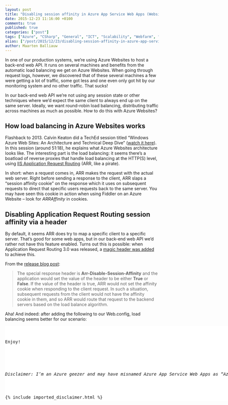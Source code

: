 ```yaml
---
layout: post
title: "Disabling session affinity in Azure App Service Web Apps (Websites)"
date: 2015-12-23 11:16:00 +0100
comments: true
published: true
categories: ["post"]
tags: ["Azure", "CSharp", "General", "ICT", "Scalability", "Webfarm", "Windows Azure"]
alias: ["/post/2015/12/23/disabling-session-affinity-in-azure-app-service-web-apps-websites.aspx"]
author: Maarten Balliauw
---
```

<p>In one of our production systems, we’re using Azure Websites to host a back-end web API. It runs on several machines and benefits from the automatic load balancing we get on Azure Websites. When going through request logs, however, we discovered that of these several machines a few were getting a lot of traffic, some got less and one even only got hit by our monitoring system and no other traffic. That sucks!</p> <p>In our back-end web API we’re not using any session state or other techniques where we’d expect the same client to always end up on the same server. Ideally, we want round-robin load balancing, distributing traffic across machines as much as possible. How to do this with Azure Websites?</p> <h2>How load balancing in Azure Websites works</h2> <p>Flashback to 2013. Calvin Keaton did a TechEd session titled “Windows Azure Web Sites: An Architecture and Technical Deep Dive” (<a href="https://channel9.msdn.com/Events/TechEd/NorthAmerica/2013/WAD-B329#fbid=">watch it here</a>). In this session (around 51:18), he explains what Azure Websites architecture looks like. The interesting part is the load balancing: it seems there’s a boatload of reverse proxies that handle load balancing at the HTTP(S) level, using <a href="http://www.iis.net/downloads/microsoft/application-request-routing">IIS Application Request Routing</a> (ARR, like a pirate).</p> <p>In short: when a request comes in, ARR makes the request with the actual web server. Right before sending a response to the client, ARR slaps a “session affinity cookie” on the response which it uses on subsequent requests to direct that specific users requests back to the same server. You may have seen this cookie in action when using Fiddler on an Azure Website – look for <em>ARRAffinity</em> in cookies.</p> <h2>Disabling Application Request Routing session affinity via a header</h2> <p>By default, it seems ARR does try to map a specific client to a specific server. That’s good for some web apps, but in our back-end web API we’d rather not have this feature enabled. Turns out this is possible: when Application Request Routing 3.0 was released, a <a href="http://blogs.technet.com/b/erezs_iis_blog/archive/2013/09/16/new-features-in-arr-application-request-routing-3-0.aspx#_Toc366673311">magic header was added</a> to achieve this.</p> <p>From the <a href="http://blogs.technet.com/b/erezs_iis_blog/archive/2013/09/16/new-features-in-arr-application-request-routing-3-0.aspx#_Toc366673311">release blog post</a>:</p> 
<blockquote> <p>The special response header is <strong>Arr-Disable-Session-Affinity</strong> and the application would set the value of the header to be either <strong>True</strong> or <strong>False</strong>. If the value of the header is true, ARR would not set the affinity cookie when responding to the client request. In such a situation, subsequent requests from the client would not have the affinity cookie in them, and so ARR would route that request to the backend servers based on the load balance algorithm. </p>
</blockquote>
 <p>Aha! And indeed: after adding the following to our Web.config, load balancing seems better for our scenario:</p> <div class="wlWriterEditableSmartContent" id="scid:9D7513F9-C04C-4721-824A-2B34F0212519:952b2504-c970-4348-b5ba-4359e7d0d2a3" style="margin: 0px; padding: 0px; float: none; display: inline;"><pre style="width: 829px; height: 246px; overflow: auto; background-color: white;"><div><!--

Code highlighting produced by Actipro CodeHighlighter (freeware)
http://www.CodeHighlighter.com/

--><span style="color: rgb(0, 0, 255);">&lt;?</span><span style="color: rgb(255, 0, 255);">xml version="1.0" encoding="utf-8"</span><span style="color: rgb(0, 0, 255);">?&gt;</span><span style="color: rgb(0, 0, 0);">
</span><span style="color: rgb(0, 0, 255);">&lt;</span><span style="color: rgb(128, 0, 0);">configuration</span><span style="color: rgb(0, 0, 255);">&gt;</span><span style="color: rgb(0, 0, 0);">
  </span><span style="color: rgb(0, 0, 255);">&lt;</span><span style="color: rgb(128, 0, 0);">system.webServer</span><span style="color: rgb(0, 0, 255);">&gt;</span><span style="color: rgb(0, 0, 0);">
    </span><span style="color: rgb(0, 0, 255);">&lt;</span><span style="color: rgb(128, 0, 0);">httpProtocol</span><span style="color: rgb(0, 0, 255);">&gt;</span><span style="color: rgb(0, 0, 0);">
      </span><span style="color: rgb(0, 0, 255);">&lt;</span><span style="color: rgb(128, 0, 0);">customHeaders</span><span style="color: rgb(0, 0, 255);">&gt;</span><span style="color: rgb(0, 0, 0);">
        </span><span style="color: rgb(0, 0, 255);">&lt;</span><span style="color: rgb(128, 0, 0);">add </span><span style="color: rgb(255, 0, 0);">name</span><span style="color: rgb(0, 0, 255);">="Arr-Disable-Session-Affinity"</span><span style="color: rgb(255, 0, 0);"> value</span><span style="color: rgb(0, 0, 255);">="true"</span><span style="color: rgb(255, 0, 0);"> </span><span style="color: rgb(0, 0, 255);">/&gt;</span><span style="color: rgb(0, 0, 0);">
      </span><span style="color: rgb(0, 0, 255);">&lt;/</span><span style="color: rgb(128, 0, 0);">customHeaders</span><span style="color: rgb(0, 0, 255);">&gt;</span><span style="color: rgb(0, 0, 0);">
    </span><span style="color: rgb(0, 0, 255);">&lt;/</span><span style="color: rgb(128, 0, 0);">httpProtocol</span><span style="color: rgb(0, 0, 255);">&gt;</span><span style="color: rgb(0, 0, 0);">
  </span><span style="color: rgb(0, 0, 255);">&lt;/</span><span style="color: rgb(128, 0, 0);">system.webServer</span><span style="color: rgb(0, 0, 255);">&gt;</span><span style="color: rgb(0, 0, 0);">
</span><span style="color: rgb(0, 0, 255);">&lt;/</span><span style="color: rgb(128, 0, 0);">configuration</span><span style="color: rgb(0, 0, 255);">&gt;</span></div></pre><!-- Code inserted with Steve Dunn's Windows Live Writer Code Formatter Plugin.  http://dunnhq.com --></div>
<p>Enjoy!</p>
<h2></h2>
<p><em>Disclaimer: I’m an Azure geezer and may have misnamed Azure App Service Web Apps as “Azure Websites” throughout this blog post.</em></p>
{% include imported_disclaimer.html %}
